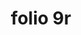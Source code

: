 ---
layout: edition
title: folio 9r
manuscript: Florence, Biblioteca Marucelliana, Carte Rajna XIX.15
sigla: R
iip: r009r.tif
milestone: 17
---